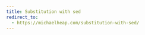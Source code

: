 ```yaml
---
title: Substitution with sed
redirect_to:
  - https://michaelheap.com/substitution-with-sed/
---
```

